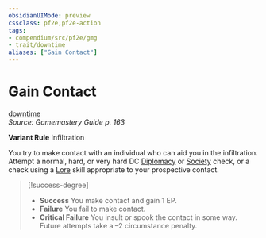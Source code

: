 ```yaml
---
obsidianUIMode: preview
cssclass: pf2e,pf2e-action
tags:
- compendium/src/pf2e/gmg
- trait/downtime
aliases: ["Gain Contact"]
---
```

# Gain Contact
[downtime](../traits/downtime.md)  
*Source: Gamemastery Guide p. 163*  

**Variant Rule** Infiltration

You try to make contact with an individual who can aid you in the infiltration. Attempt a normal, hard, or very hard DC [Diplomacy](../../Compendium/skills.md#Diplomacy) or [Society](../../Compendium/skills.md#Society) check, or a check using a [Lore](../../Compendium/skills.md#Lore) skill appropriate to your prospective contact.

> [!success-degree] 
> - **Success** You make contact and gain 1 EP.
> - **Failure** You fail to make contact.
> - **Critical Failure** You insult or spook the contact in some way. Future attempts take a –2 circumstance penalty.